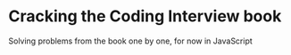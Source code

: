 # Cracking the Coding Interview book

Solving problems from the book one by one, for now in JavaScript
